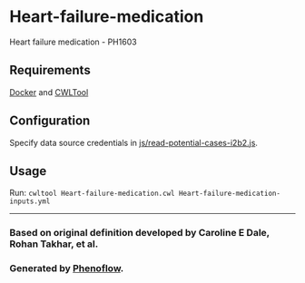 # Heart-failure-medication

Heart failure medication - PH1603

## Requirements

[Docker](https://docs.docker.com/install/) and [CWLTool](https://github.com/common-workflow-language/cwltool#install)

## Configuration

Specify data source credentials in [js/read-potential-cases-i2b2.js](js/read-potential-cases-i2b2.js).

## Usage

Run: `cwltool Heart-failure-medication.cwl Heart-failure-medication-inputs.yml`

***

### Based on original definition developed by Caroline E Dale, Rohan Takhar, et al.
### Generated by [Phenoflow](https://kclhi.org/phenoflow).
